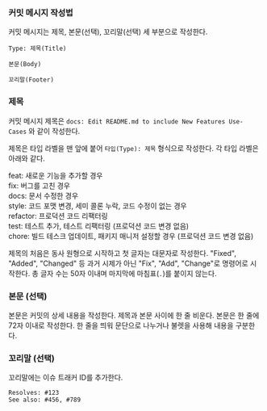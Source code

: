 ### 커밋 메시지 작성법

커밋 메시지는 제목, 본문(선택), 꼬리말(선택) 세 부분으로 작성한다.

```
Type: 제목(Title)

본문(Body)

꼬리말(Footer)
```

### 제목

커밋 메시지 제목은 `docs: Edit README.md to include New Features Use-Cases` 와 같이 작성한다.

제목은 타입 라벨을 맨 앞에 붙어 `타입(Type): 제목` 형식으로 작성한다. 각 타입 라벨은 아래와 같다.

feat: 새로운 기능을 추가할 경우  
fix: 버그를 고친 경우  
docs: 문서 수정한 경우  
style: 코드 포맷 변경, 세미 콜론 누락, 코드 수정이 없는 경우  
refactor: 프로덕션 코드 리팩터링  
test: 테스트 추가, 테스트 리팩터링 (프로덕션 코드 변경 없음)  
chore: 빌드 테스크 업데이트, 패키지 매니저 설정할 경우 (프로덕션 코드 변경 없음)

제목의 처음은 동사 원형으로 시작하고 첫 글자는 대문자로 작성한다. "Fixed", "Added", "Changed" 등 과거 시제가 아닌 "Fix", "Add", "Change"로 명령어로 시작한다. 총 글자 수는 50자 이내며 마지막에 마침표(`.`)를 붙이지 않는다.

### 본문 (선택)

본문은 커밋의 상세 내용을 작성한다. 제목과 본문 사이에 한 줄 비운다. 본문은 한 줄에 72자 이내로 작성한다. 한 줄을 띄워 문단으로 나누거나 불렛을 사용해 내용을 구분한다.

### 꼬리말 (선택)

꼬리말에는 이슈 트래커 ID를 추가한다.

```
Resolves: #123
See also: #456, #789
```